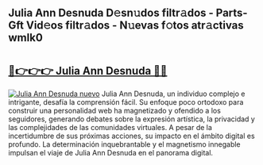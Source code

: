 ## Julia Ann Desnuda D𝚎sn𝚞dos filtr𝚊dos - Parts-Gft Vid𝚎os filtr𝚊dos - N𝚞evas f𝚘tos atr𝚊ctivas wmlk0

# <h2><a href="http://mbbs3r.tromn.icu/?c=Julia+Ann+Desnuda">🔗👉👉👉 Julia Ann Desnuda 🔗🔗</a></h2>

[![Julia Ann Desnuda nuevo](https://i.imgur.com/pEAQMta.gif)](http://mbbs3r.tromn.icu/?c=Julia+Ann+Desnuda)
Julia Ann Desnuda, un individuo complejo e intrigante, desafía la comprensión fácil. Su enfoque poco ortodoxo para construir una personalidad web ha magnetizado y ofendido a los seguidores, generando debates sobre la expresión artística, la privacidad y las complejidades de las comunidades virtuales. A pesar de la incertidumbre de sus próximas acciones, su impacto en el ámbito digital es profundo. La determinación inquebrantable y el magnetismo innegable impulsan el viaje de Julia Ann Desnuda en el panorama digital.
